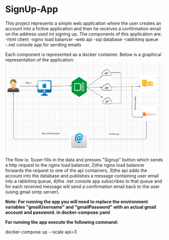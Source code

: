# SignUp-App

This project represents a simple web application where the user creates an account into a fictive application and then he receives a confirmation email on the address used int signing up.
The components of this application are:
-html client
-nginx load balancer
-web api
-sql database
-rabbitmq queue
-.net console app for sending emails

Each component is represented as a docker container. Below is a graphical representation of the application:
![alt text](https://github.com/mihnea9923/SignUp-App/blob/master/architecture.png)

The flow is: 1)user fills in the data and presses "Signup" button which sends a http request to the nginx load balancer, 2)the nginx load balancer forwards the request to one of the api containers, 3)the api adds the account into the database and publishes a message containing user email into a rabbitmq queue, 4)the .net console app subscribes to that queue and for each received message will send a confirmation email back to the user (using gmail smtp server).



<b>Note: For running the app you will need to replace the environment variables "gmailUsername" and "gmailPassword" with an actual gmail account and password. in docker-compose.yaml </b>

<b>For running the app execute the following command: </b>
<p>docker-compose up --scale api=3 </p>



